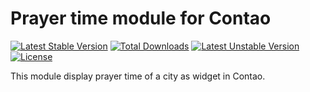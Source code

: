 Prayer time module for Contao
=============================
[![Latest Stable Version](https://poser.pugx.org/respinar/prayertime/v/stable.svg)](https://packagist.org/packages/respinar/prayertime) [![Total Downloads](https://poser.pugx.org/respinar/prayertime/downloads.svg)](https://packagist.org/packages/respinar/prayertime) [![Latest Unstable Version](https://poser.pugx.org/respinar/prayertime/v/unstable.svg)](https://packagist.org/packages/respinar/prayertime) [![License](https://poser.pugx.org/respinar/prayertime/license.svg)](https://packagist.org/packages/respinar/prayertime)

This module display prayer time of a city as widget in Contao.
